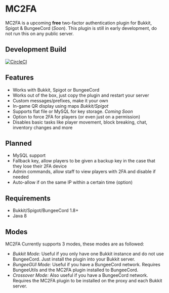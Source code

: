 # MC2FA
MC2FA is a upcoming **free** two-factor authentication plugin for Bukkit, Spigot & BungeeCord (*Soon*). This plugin is still in early development, do not run this on any public server.

## Development Build
[![CircleCI](https://circleci.com/gh/ConnorLinfoot/MC2FA/tree/master.svg?style=svg)](https://api.connorlinfoot.com/v1/ci/artifact/MC2FA/latest/download)

## Features
- Works with Bukkit, Spigot or BungeeCord
- Works out of the box, just copy the plugin and restart your server
- Custom messages/prefixes, make it your own
- In-game QR display using maps *Bukkit/Spigot*
- Supports flat file or MySQL for key storage. *Coming Soon*
- Option to force 2FA for players (or even just on a permission)
- Disables basic tasks like player movement, block breaking, chat, inventory changes and more

## Planned
- MySQL support
- Fallback key, allow players to be given a backup key in the case that they lose their 2FA device
- Admin commands, allow staff to view players with 2FA and disable if needed
- Auto-allow if on the same IP within a certain time (option)

## Requirements
- Bukkit/Spigot/BungeeCord 1.8+
- Java 8

## Modes
MC2FA Currently supports 3 modes, these modes are as followed:
- *Bukkit Mode:* Useful if you only have one Bukkit instance and do not use BungeeCord. Just install the plugin into your Bukkit server.
- *BungeeGUI Mode:* Useful if you have a BungeeCord network. Requires BungeeUtils and the MC2FA plugin installed to BungeeCord.
- *Crossover Mode:* Also useful if you have a BungeeCord network. Requires the MC2FA plugin to be installed on the proxy and each Bukkit server. 